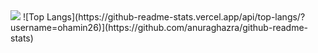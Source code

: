 <img src="https://capsule-render.vercel.app/api?type=wave&color=gradient&height=300&section=header&text=ohamin26&fontSize=60" />
![Top Langs](https://github-readme-stats.vercel.app/api/top-langs/?username=ohamin26)](https://github.com/anuraghazra/github-readme-stats)
